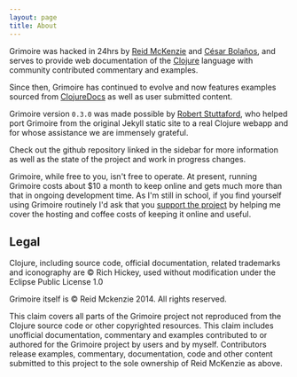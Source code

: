 ```yaml
---
layout: page
title: About
---
```


Grimoire was hacked in 24hrs by [Reid McKenzie](http://arrdem.com/)
and [César Bolaños](https://github.com/cesarbp), and serves to provide
web documentation of the [Clojure](http://clojure.org/) language with
community contributed commentary and examples.

Since then, Grimoire has continued to evolve and now features examples
sourced from [ClojureDocs](http://clojuredocs.org) as well as user
submitted content.

Grimoire version `0.3.0` was made possible by
[Robert Stuttaford](https://github.com/robert-stuttaford), who helped
port Grimoire from the original Jekyll static site to a real Clojure
webapp and for whose assistance we are immensely grateful.

Check out the github repository linked in the sidebar for more
information as well as the state of the project and work in progress
changes.

Grimoire, while free to you, isn't free to operate. At present,
running Grimoire costs about $10 a month to keep online and gets much
more than that in ongoing development time. As I'm still in school, if
you find yourself using Grimoire routinely I'd ask that you
[support the project](https://www.gittip.com/arrdem) by helping me
cover the hosting and coffee costs of keeping it online and useful.

## Legal

Clojure, including source code, official documentation, related
trademarks and iconography are &copy; Rich Hickey, used without
modification under the Eclipse Public License 1.0

Grimoire itself is &copy; Reid Mckenzie 2014. All rights reserved.

This claim covers all parts of the Grimoire project not reproduced
from the Clojure source code or other copyrighted resources. This
claim includes unofficial documentation, commentary and examples
contributed to or authored for the Grimoire project by users and by
myself. Contributors release examples, commentary, documentation, code
and other content submitted to this project to the sole ownership of
Reid McKenzie as above.
